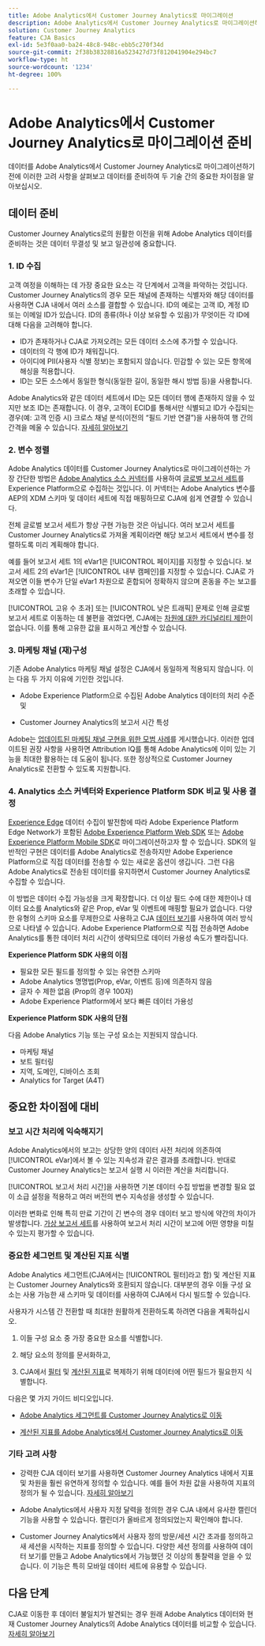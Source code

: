 ```yaml
---
title: Adobe Analytics에서 Customer Journey Analytics로 마이그레이션
description: Adobe Analytics에서 Customer Journey Analytics로 마이그레이션하는 단계
solution: Customer Journey Analytics
feature: CJA Basics
exl-id: 5e3f0aa0-ba24-48c8-948c-ebb5c270f34d
source-git-commit: 2f38b38328816a523427d73f812041904e294bc7
workflow-type: ht
source-wordcount: '1234'
ht-degree: 100%

---
```


# Adobe Analytics에서 Customer Journey Analytics로 마이그레이션 준비

데이터를 Adobe Analytics에서 Customer Journey Analytics로 마이그레이션하기 전에 이러한 고려 사항을 살펴보고 데이터를 준비하여 두 기술 간의 중요한 차이점을 알아보십시오.

## 데이터 준비

Customer Journey Analytics로의 원활한 이전을 위해 Adobe Analytics 데이터를 준비하는 것은 데이터 무결성 및 보고 일관성에 중요합니다.

### 1. ID 수집

고객 여정을 이해하는 데 가장 중요한 요소는 각 단계에서 고객을 파악하는 것입니다. Customer Journey Analytics의 경우 모든 채널에 존재하는 식별자와 해당 데이터를 사용하면 CJA 내에서 여러 소스를 결합할 수 있습니다.
ID의 예로는 고객 ID, 계정 ID 또는 이메일 ID가 있습니다. ID의 종류(하나 이상 보유할 수 있음)가 무엇이든 각 ID에 대해 다음을 고려해야 합니다.

* ID가 존재하거나 CJA로 가져오려는 모든 데이터 소스에 추가할 수 있습니다.
* 데이터의 각 행에 ID가 채워집니다.
* 아이디에 PII(사용자 식별 정보)는 포함되지 않습니다. 민감할 수 있는 모든 항목에 해싱을 적용합니다.
* ID는 모든 소스에서 동일한 형식(동일한 길이, 동일한 해시 방법 등)을 사용합니다.

Adobe Analytics와 같은 데이터 세트에서 ID는 모든 데이터 행에 존재하지 않을 수 있지만 보조 ID는 존재합니다. 이 경우, 고객이 ECID를 통해서만 식별되고 ID가 수집되는 경우(예: 고객 인증 시) 크로스 채널 분석(이전의 “필드 기반 연결”)을 사용하여 행 간의 간격을 메울 수 있습니다. [자세히 알아보기](https://experienceleague.adobe.com/docs/analytics-platform/using/cja-connections/cca/overview.html?lang=ko)

### 2. 변수 정렬

Adobe Analytics 데이터를 Customer Journey Analytics로 마이그레이션하는 가장 간단한 방법은 [Adobe Analytics 소스 커넥터](https://experienceleague.adobe.com/docs/experience-platform/sources/ui-tutorials/create/adobe-applications/analytics.html?lang=ko)를 사용하여 [글로벌 보고서 세트](https://experienceleague.adobe.com/docs/analytics/implementation/prepare/global-rs.html?lang=ko)를 Experience Platform으로 수집하는 것입니다. 이 커넥터는 Adobe Analytics 변수를 AEP의 XDM 스키마 및 데이터 세트에 직접 매핑하므로 CJA에 쉽게 연결할 수 있습니다.

전체 글로벌 보고서 세트가 항상 구현 가능한 것은 아닙니다. 여러 보고서 세트를 Customer Journey Analytics로 가져올 계획이라면 해당 보고서 세트에서 변수를 정렬하도록 미리 계획해야 합니다.

예를 들어 보고서 세트 1의 eVar1은 [!UICONTROL 페이지]를 지정할 수 있습니다. 보고서 세트 2의 eVar1은 [!UICONTROL 내부 캠페인]를 지정할 수 있습니다. CJA로 가져오면 이들 변수가 단일 eVar1 차원으로 혼합되어 정확하지 않으며 혼동을 주는 보고를 초래할 수 있습니다.

[!UICONTROL 고유 수 초과] 또는 [!UICONTROL 낮은 트래픽] 문제로 인해 글로벌 보고서 세트로 이동하는 데 불편을 겪었다면, CJA에는 [차원에 대한 카디널리티 제한](/help/components/dimensions/high-cardinality.md)이 없습니다. 이를 통해 고유한 값을 표시하고 계산할 수 있습니다.

### 3. 마케팅 채널 (재)구성

기존 Adobe Analytics 마케팅 채널 설정은 CJA에서 동일하게 적용되지 않습니다. 이는 다음 두 가지 이유에 기인한 것입니다.

* Adobe Experience Platform으로 수집된 Adobe Analytics 데이터의 처리 수준 및

* Customer Journey Analytics의 보고서 시간 특성

Adobe는 [업데이트된 마케팅 채널 구현을 위한 모범 사례](https://experienceleague.adobe.com/docs/analytics/components/marketing-channels/mchannel-best-practices.html?lang=ko)를 게시했습니다. 이러한 업데이트된 권장 사항을 사용하면 Attribution IQ를 통해 Adobe Analytics에 이미 있는 기능을 최대한 활용하는 데 도움이 됩니다. 또한 정상적으로 Customer Journey Analytics로 전환할 수 있도록 지원합니다.

### 4. Analytics 소스 커넥터와 Experience Platform SDK 비교 및 사용 결정

[Experience Edge](https://experienceleague.adobe.com/docs/experience-platform/edge/home.html?lang=ko) 데이터 수집이 발전함에 따라 Adobe Experience Platform Edge Network가 포함된 [Adobe Experience Platform Web SDK](https://experienceleague.adobe.com/docs/web-sdk.html?lang=ko) 또는 [Adobe Experience Platform Mobile SDK](https://experienceleague.adobe.com/docs/mobile.html?lang=ko)로 마이그레이션하고자 할 수 있습니다. SDK의 일반적인 구현은 데이터를 Adobe Analytics로 전송하지만 Adobe Experience Platform으로 직접 데이터를 전송할 수 있는 새로운 옵션이 생깁니다. 그런 다음 Adobe Analytics로 전송된 데이터를 유지하면서 Customer Journey Analytics로 수집할 수 있습니다.

이 방법은 데이터 수집 가능성을 크게 확장합니다. 더 이상 필드 수에 대한 제한이나 데이터 요소를 Analytics와 같은 Prop, eVar 및 이벤트에 매핑할 필요가 없습니다. 다양한 유형의 스키마 요소를 무제한으로 사용하고 CJA [데이터 보기](/help/data-views/data-views.md)를 사용하여 여러 방식으로 나타낼 수 있습니다. Adobe Experience Platform으로 직접 전송하면 Adobe Analytics를 통한 데이터 처리 시간이 생략되므로 데이터 가용성 속도가 빨라집니다.

**Experience Platform SDK 사용의 이점**

* 필요한 모든 필드를 정의할 수 있는 유연한 스키마
* Adobe Analytics 명명법(Prop, eVar, 이벤트 등)에 의존하지 않음
* 글자 수 제한 없음 (Prop의 경우 100자)
* Adobe Experience Platform에서 보다 빠른 데이터 가용성

**Experience Platform SDK 사용의 단점**

다음 Adobe Analytics 기능 또는 구성 요소는 지원되지 않습니다.

* 마케팅 채널
* 보트 필터링
* 지역, 도메인, 디바이스 조회
* Analytics for Target (A4T)

## 중요한 차이점에 대비

### 보고 시간 처리에 익숙해지기

Adobe Analytics에서의 보고는 상당한 양의 데이터 사전 처리에 의존하여 [!UICONTROL eVar]에서 볼 수 있는 지속성과 같은 결과를 초래합니다. 반대로 Customer Journey Analytics는 보고서 실행 시 이러한 계산을 처리합니다.

[!UICONTROL 보고서 처리 시간]을 사용하면 기본 데이터 수집 방법을 변경할 필요 없이 소급 설정을 적용하고 여러 버전의 변수 지속성을 생성할 수 있습니다.

이러한 변화로 인해 특히 만료 기간이 긴 변수의 경우 데이터 보고 방식에 약간의 차이가 발생합니다. [가상 보고서 세트](https://experienceleague.adobe.com/docs/analytics/components/virtual-report-suites/vrs-report-time-processing.html)를 사용하여 보고서 처리 시간이 보고에 어떤 영향을 미칠 수 있는지 평가할 수 있습니다.

### 중요한 세그먼트 및 계산된 지표 식별

Adobe Analytics 세그먼트(CJA에서는 [!UICONTROL 필터]라고 함) 및 계산된 지표는 Customer Journey Analytics와 호환되지 않습니다. 대부분의 경우 이들 구성 요소는 사용 가능한 새 스키마 및 데이터를 사용하여 CJA에서 다시 빌드할 수 있습니다.

사용자가 시스템 간 전환할 때 최대한 원활하게 전환하도록 하려면 다음을 계획하십시오.

1. 이들 구성 요소 중 가장 중요한 요소를 식별합니다.

1. 해당 요소의 정의를 문서화하고,

1. CJA에서 [필터](/help/components/filters/filters-overview.md) 및 [계산된 지표](/help/components/calc-metrics/calc-metr-overview.md)로 복제하기 위해 데이터에 어떤 필드가 필요한지 식별합니다.

다음은 몇 가지 가이드 비디오입니다.

* [Adobe Analytics 세그먼트를 Customer Journey Analytics로 이동](https://experienceleague.adobe.com/docs/customer-journey-analytics-learn/tutorials/moving-adobe-analytics-segments-to-customer-journey-analytics.html?lang=ko)

* [계산된 지표를 Adobe Analytics에서 Customer Journey Analytics로 이동](https://experienceleague.adobe.com/docs/customer-journey-analytics-learn/tutorials/moving-your-calculated-metrics-from-adobe-analytics-to-customer-journey-analytics.html?lang=ko)

### 기타 고려 사항

* 강력한 CJA 데이터 보기를 사용하면 Customer Journey Analytics 내에서 지표 및 차원을 훨씬 유연하게 정의할 수 있습니다. 예를 들어 차원 값을 사용하여 지표의 정의가 될 수 있습니다. [자세히 알아보기](/help/data-views/data-views-usecases.md)

* Adobe Analytics에서 사용자 지정 달력을 정의한 경우 CJA 내에서 유사한 캘린더 기능을 사용할 수 있습니다. 캘린더가 올바르게 정의되었는지 확인해야 합니다.

* Customer Journey Analytics에서 사용자 정의 방문/세션 시간 초과를 정의하고 새 세션을 시작하는 지표를 정의할 수 있습니다. 다양한 세션 정의를 사용하여 데이터 보기를 만들고 Adobe Analytics에서 가능했던 것 이상의 통찰력을 얻을 수 있습니다. 이 기능은 특히 모바일 데이터 세트에 유용할 수 있습니다.

## 다음 단계

CJA로 이동한 후 데이터 불일치가 발견되는 경우 원래 Adobe Analytics 데이터와 현재 Customer Journey Analytics의 Adobe Analytics 데이터를 비교할 수 있습니다. [자세히 알아보기](/help/troubleshooting/compare.md)
